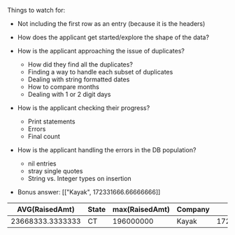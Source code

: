 Things to watch for:
* Not including the first row as an entry (because it is the headers)
* How does the applicant get started/explore the shape of the data?
* How is the applicant approaching the issue of duplicates?
  * How did they find all the duplicates?
  * Finding a way to handle each subset of duplicates
  * Dealing with string formatted dates
  * How to compare months
  * Dealing with 1 or 2 digit days
* How is the applicant checking their progress?
  * Print statements
  * Errors
  * Final count
* How is the applicant handling the errors in the DB population?
  * nil entries
  * stray single quotes
  * String vs. Integer types on insertion


* Bonus answer: [["Kayak", 172331666.66666666]]

AVG(RaisedAmt)  |  State   |    max(RaisedAmt) | Company  |   diff            
---------------- | ---------- | -------------- | ---------- | ----------------
23668333.3333333 | CT         | 196000000      | Kayak      | 172331666.666667
